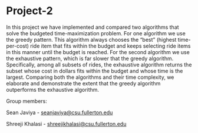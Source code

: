 # Project-2

In this project we have implemented and compared two algorithms that solve the budgeted time-maximization problem. For one algorithm we use the greedy pattern. This algorithm always chooses the “best” (highest time-per-cost) ride item that fits within the budget and keeps selecting ride items in this manner until the budget is reached. For the second algorithm we use the exhaustive pattern, which is far slower that the greedy algorithm. Specifically, among all subsets of rides, the exhaustive algorithm returns the subset whose cost in dollars fits within the budget and whose time is the largest. Comparing both the algorithms and their time complexity, we elaborate and demonstrate the extent that the greedy algorithm outperforms the exhaustive algorithm.

Group members:

Sean Javiya - seanjaviya@csu.fullerton.edu

Shreeji Khalasi - shreejikhalasi@csu.fullerton.edu
